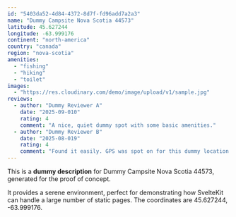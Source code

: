 ```yaml
---
id: "5403da52-4d84-4372-8d7f-fd96add7a2a3"
name: "Dummy Campsite Nova Scotia 44573"
latitude: 45.627244
longitude: -63.999176
continent: "north-america"
country: "canada"
region: "nova-scotia"
amenities:
  - "fishing"
  - "hiking"
  - "toilet"
images:
  - "https://res.cloudinary.com/demo/image/upload/v1/sample.jpg"
reviews:
  - author: "Dummy Reviewer A"
    date: "2025-09-010"
    rating: 4
    comment: "A nice, quiet dummy spot with some basic amenities."
  - author: "Dummy Reviewer B"
    date: "2025-08-019"
    rating: 4
    comment: "Found it easily. GPS was spot on for this dummy location."
---
```


This is a **dummy description** for Dummy Campsite Nova Scotia 44573, generated for the proof of concept.

It provides a serene environment, perfect for demonstrating how SvelteKit can handle a large number of static pages. The coordinates are 45.627244, -63.999176.
